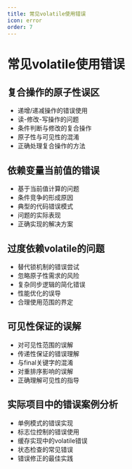 ```yaml
---
title: 常见volatile使用错误
icon: error
order: 7
---
```


# 常见volatile使用错误

## 复合操作的原子性误区

- 递增/递减操作的错误使用
- 读-修改-写操作的问题
- 条件判断与修改的复合操作
- 原子性与可见性的混淆
- 正确处理复合操作的方法

## 依赖变量当前值的错误

- 基于当前值计算的问题
- 条件竞争的形成原因
- 典型的代码错误模式
- 问题的实际表现
- 正确实现的解决方案

## 过度依赖volatile的问题

- 替代锁机制的错误尝试
- 忽略原子性需求的风险
- 复杂同步逻辑的简化错误
- 性能优化的误导
- 合理使用范围的界定

## 可见性保证的误解

- 对可见性范围的误解
- 传递性保证的错误理解
- 与final关键字的混淆
- 对重排序影响的误解
- 正确理解可见性的指导

## 实际项目中的错误案例分析

- 单例模式的错误实现
- 标志位控制的错误使用
- 缓存实现中的volatile错误
- 状态检查的常见错误
- 错误修正的最佳实践
